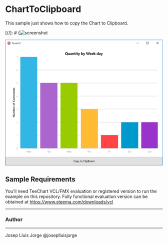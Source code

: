 ChartToClipboard
==================

This sample just shows how to copy the Chart to Clipboard.

[//]: # (![screenshot](https://github.com/Steema/TeeChart-for-FireMonkey-applications-samples/blob/master/FMX_ChartToClipboard/Screenshots/ChartToClipboard.PNG?raw=true "TeeChart for FireMonkey")


<img src="https://github.com/Steema/TeeChart-FireMonkey-samples/blob/master/FMX_ChartToClipboard/Screenshots/ChartToClipboard.png" alt="TeeChart FireMonkey Chart to Clipboard"/>

## Sample Requirements

You'll need TeeChart VCL/FMX evaluation or registered version to run the example on this repository. Fully functional evaluation version can be obtained at https://www.steema.com/downloads/vcl

------
### Author
------
Josep Lluis Jorge
@joseplluisjorge